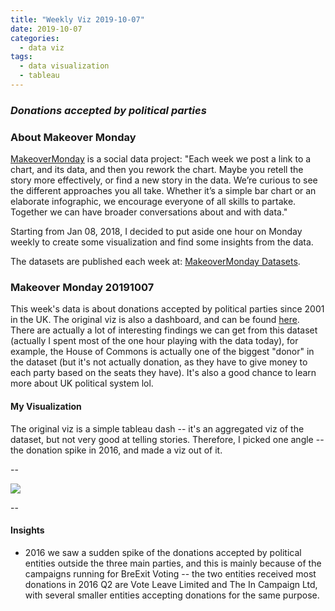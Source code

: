 ```yaml
---
title: "Weekly Viz 2019-10-07"
date: 2019-10-07
categories:
  - data viz
tags:
  - data visualization
  - tableau
---
```


### *Donations accepted by political parties*


### About Makeover Monday

[MakeoverMonday](http://www.makeovermonday.co.uk/) is a social data project:
"Each week we post a link to a chart, and its data, and then you rework the chart.
Maybe you retell the story more effectively, or find a new story in the data.
We’re curious to see the different approaches you all take. Whether it’s a simple bar chart or an elaborate infographic, we encourage everyone of all skills to partake.
Together we can have broader conversations about and with data."

Starting from Jan 08, 2018, I decided to put aside one hour on Monday weekly to create some visualization and find some insights from the data.

The datasets are published each week at: [MakeoverMonday Datasets](http://www.makeovermonday.co.uk/data/).

### Makeover Monday 20191007

This week's data is about donations accepted by political parties since 2001 in the UK. The original viz is also a dashboard, and can be found [here](https://www.electoralcommission.org.uk/who-we-are-and-what-we-do/financial-reporting/donations-and-loans/view-donations-and-loans/donations-accepted). There are actually a lot of interesting findings we can get from this dataset (actually I spent most of the one hour playing with the data today), for example, the House of Commons is actually one of the biggest "donor" in the dataset (but it's not actually donation, as they have to give money to each party based on the seats they have). It's also a good chance to learn more about UK political system lol.  

#### My Visualization

The original viz is a simple tableau dash -- it's an aggregated viz of the dataset, but not very good at telling stories. Therefore, I picked one angle -- the donation spike in 2016, and made a viz out of it.  

--  
<div class='tableauPlaceholder' id='viz1570493692717' style='position: relative'>
<noscript><a href='#'>
  <img alt=' ' src='https:&#47;&#47;public.tableau.com&#47;static&#47;images&#47;Ma&#47;MakeOverMonday20191007&#47;UKPoliticsDonation&#47;1_rss.png' style='border: none' />
</a></noscript>
<object class='tableauViz'  style='display:none;'>
  <param name='host_url' value='https%3A%2F%2Fpublic.tableau.com%2F' />
  <param name='embed_code_version' value='3' />
  <param name='site_root' value='' />
  <param name='name' value='MakeOverMonday20191007&#47;UKPoliticsDonation' />
  <param name='tabs' value='no' />
  <param name='toolbar' value='yes' />
  <param name='static_image' value='https:&#47;&#47;public.tableau.com&#47;static&#47;images&#47;Ma&#47;MakeOverMonday20191007&#47;UKPoliticsDonation&#47;1.png' /> 
  <param name='animate_transition' value='yes' />
  <param name='display_static_image' value='yes' />
  <param name='display_spinner' value='yes' />
  <param name='display_overlay' value='yes' />
  <param name='display_count' value='yes' />
</object></div>        
<script type='text/javascript'>        
  var divElement = document.getElementById('viz1570493692717');           
  var vizElement = divElement.getElementsByTagName('object')[0];         
  if ( divElement.offsetWidth > 800 ) { vizElement.style.width='800px';vizElement.style.height='827px';} else if ( divElement.offsetWidth > 500 ) { vizElement.style.width='800px';vizElement.style.height='827px';} else { vizElement.style.width='100%';vizElement.style.height='927px';}                
  var scriptElement = document.createElement('script');   
  scriptElement.src = 'https://public.tableau.com/javascripts/api/viz_v1.js';       
  vizElement.parentNode.insertBefore(scriptElement, vizElement);             
</script>
  
--  

#### Insights
* 2016 we saw a sudden spike of the donations accepted by political entities outside the three main parties, and this is mainly because of the campaigns running for BreExit Voting -- the two entities received most donations in 2016 Q2 are Vote Leave Limited and The In Campaign Ltd, with several smaller entities accepting donations for the same purpose.  


